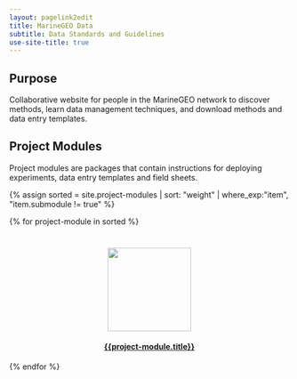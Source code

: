 ```yaml
---
layout: pagelink2edit
title: MarineGEO Data
subtitle: Data Standards and Guidelines
use-site-title: true
---
```


## Purpose

Collaborative website for people in the MarineGEO network to discover methods, learn data management techniques, and download methods and data entry templates.

## Project Modules

Project modules are packages that contain instructions for deploying experiments, data entry templates and field sheets.

{% assign sorted = site.project-modules | sort: "weight" | where_exp:"item", "item.submodule != true" %}

{% for project-module in sorted %}
<div class="col-md-3 col-sm-4 col-xs-6">
  <div style="padding-top: 25px;">
 <a href="{{site.baseurl}}{{project-module.url}}">
   <img src="{{ project-module.thumbnail }}" class="img-responsive" style="height: 150px; position: relative; left: 50%; top: 50%; margin-left: -75px;">
  <h4 style="text-align:center">{{project-module.title}}</h4>
</a>
</div>
</div>
{% endfor %}
